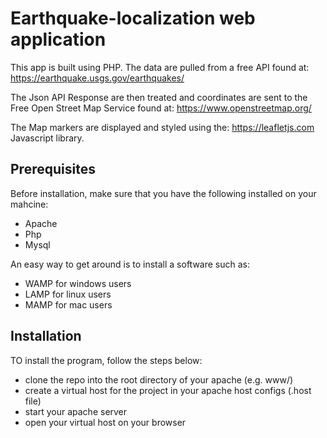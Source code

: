 # Earthquake-localization web application
This app is built using PHP. The data are pulled from a free API found at: https://earthquake.usgs.gov/earthquakes/

The Json API Response are then treated and coordinates are sent to the Free Open Street Map Service found at: https://www.openstreetmap.org/

The Map markers are displayed and styled using the: https://leafletjs.com Javascript library. 

## Prerequisites 
Before installation, make sure that you have the following installed on your mahcine: 
* Apache
* Php
* Mysql 

An easy way to get around is to install a software such as: 
* WAMP for windows users
* LAMP for linux users 
* MAMP for mac users  

## Installation 
TO install the program, follow the steps below: 
* clone the repo into the root directory of your apache (e.g. www/)
* create a virtual host for the project in your apache host configs (.host file)
* start your apache server 
* open your virtual host on your browser 
